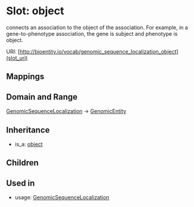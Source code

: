 # Slot: object


connects an association to the object of the association. For example, in a gene-to-phenotype association, the gene is subject and phenotype is object.

URI: [http://bioentity.io/vocab/genomic_sequence_localization_object](slot_uri)
## Mappings

## Domain and Range

[GenomicSequenceLocalization](GenomicSequenceLocalization.md) -> [GenomicEntity](GenomicEntity.md)
## Inheritance

 *  is_a: [object](object.md)
## Children

## Used in

 *  usage: [GenomicSequenceLocalization](GenomicSequenceLocalization.md)
